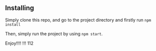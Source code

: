 
## Installing

Simply clone this repo, and go to the project directory and firstly run `npm install`

Then, simply run the project by using `npm start`.

Enjoy!!!!
!!!
112
